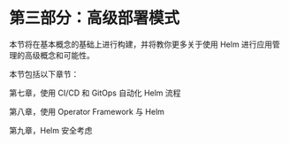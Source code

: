 # 第三部分：高级部署模式

本节将在基本概念的基础上进行构建，并将教你更多关于使用 Helm 进行应用管理的高级概念和可能性。

本节包括以下章节：

第七章，使用 CI/CD 和 GitOps 自动化 Helm 流程

第八章，使用 Operator Framework 与 Helm

第九章，Helm 安全考虑
